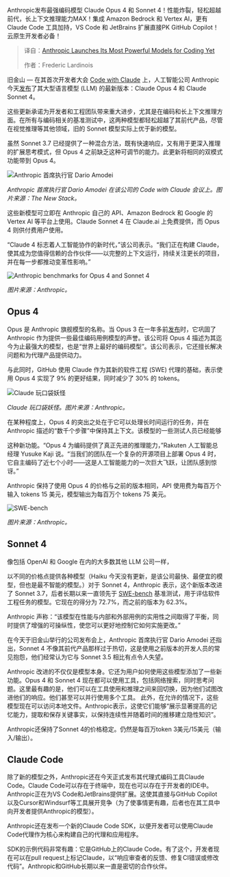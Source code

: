 <!--
title: Anthropic发布其迄今为止最强大的编码模型
cover: https://cdn.thenewstack.io/media/2025/05/45c94973-img_0980-scaled.jpg
summary: Anthropic发布最强编码模型 Claude Opus 4 和 Sonnet 4！性能炸裂，轻松超越前代，长上下文推理能力MAX！集成 Amazon Bedrock 和 Vertex AI，更有 Claude Code 工具加持，VS Code 和 JetBrains 扩展直接PK GitHub Copilot！云原生开发者必备！
-->

Anthropic发布最强编码模型 Claude Opus 4 和 Sonnet 4！性能炸裂，轻松超越前代，长上下文推理能力MAX！集成 Amazon Bedrock 和 Vertex AI，更有 Claude Code 工具加持，VS Code 和 JetBrains 扩展直接PK GitHub Copilot！云原生开发者必备！

> 译自：[Anthropic Launches Its Most Powerful Models for Coding Yet](https://thenewstack.io/anthropic-launches-claude-opus-4-and-sonnet-4/)
> 
> 作者：Frederic Lardinois

旧金山 — 在其首次开发者大会 [Code with Claude](https://www.anthropic.com/news/Introducing-code-with-claude) 上，人工智能公司 Anthropic 今天[发布](https://www.anthropic.com/news/claude-4)了其大型语言模型 (LLM) 的最新版本：Claude Opus 4 和 Claude Sonnet 4。

这些更新承诺为开发者和工程团队带来重大进步，尤其是在编码和长上下文推理方面。在所有与编码相关的基准测试中，这两种模型都轻松超越了其前代产品，尽管在视觉推理等其他领域，旧的 Sonnet 模型实际上优于新的模型。

虽然 Sonnet 3.7 已经提供了一种混合方法，既有快速响应，又有用于更深入推理的扩展思考模式，但 Opus 4 之前缺乏这种可调节的能力。此更新将相同的双模式功能带到 Opus 4。

![Anthropic 首席执行官 Dario Amodei](https://cdn.thenewstack.io/media/2025/05/12f6fe38-anthropic-amodei.jpeg)

*Anthropic 首席执行官 Dario Amodei 在该公司的 Code with Claude 会议上。图片来源：The New Stack。*

这些新模型可立即在 Anthropic 自己的 API、Amazon Bedrock 和 Google 的 Vertex AI 等平台上使用。Claude Sonnet 4 在 Claude.ai 上免费提供，而 Opus 4 则供付费用户使用。

“Claude 4 标志着人工智能协作的新时代，”该公司表示。“我们正在构建 Claude，使其成为您值得信赖的合作伙伴——以完整的上下文运行，持续关注更长的项目，并在每一步都推动变革性影响。”

![Anthropic benchmarks for Opus 4 and Sonnet 4](https://cdn.thenewstack.io/media/2025/05/ec51a21a-claude-4-benchmarks.png)

*图片来源：Anthropic。*

## Opus 4

Opus 是 Anthropic 旗舰模型的名称。当 Opus 3 在一年多前[发布](https://www.anthropic.com/news/claude-3-family)时，它巩固了 Anthropic 作为提供一些最佳编码用例模型的声誉。该公司将 Opus 4 描述为其迄今为止最强大的模型，也是“世界上最好的编码模型”。该公司表示，它还擅长解决问题和为代理产品提供动力。

与此同时，GitHub 使用 Claude 作为其新的软件工程 (SWE) 代理的基础，表示使用 Opus 4 实现了 9% 的更好结果，同时减少了 30% 的 tokens。

![Claude 玩口袋妖怪](https://cdn.thenewstack.io/media/2025/05/87caa1cc-claude-plays-pokemon.gif)

*Claude 玩口袋妖怪。图片来源：Anthropic。*

在某种程度上，Opus 4 的突出之处在于它可以处理长时间运行的任务，并在 Anthropic 描述的“数千个步骤”中保持其上下文。该模型的一些测试人员已经能够

这种新功能。“Opus 4 为编码提供了真正先进的推理能力，”Rakuten 人工智能总经理 Yusuke Kaji 说。“当我们的团队在一个复杂的开源项目上部署 Opus 4 时，它自主编码了近七个小时——这是人工智能能力的一次巨大飞跃，让团队感到惊讶。”

Anthropic 保持了使用 Opus 4 的价格与之前的版本相同，API 使用费为每百万个输入 tokens 15 美元，模型输出为每百万个 tokens 75 美元。

![SWE-bench](https://cdn.thenewstack.io/media/2025/05/c1332f04-4_swe-bench.png)

*图片来源：Anthropic。*

## Sonnet 4

像包括 OpenAI 和 Google 在内的大多数其他 LLM 公司一样，

以不同的价格点提供各种模型（Haiku 今天没有更新，是该公司最快、最便宜的模型，但也是最不智能的模型。）对于 Sonnet 4，Anthropic 表示，这个新版本改进了 Sonnet 3.7，后者长期以来一直领先于 [SWE-bench](https://www.swebench.com/) 基准测试，用于评估软件工程任务的模型。它现在的得分为 72.7%，而之前的版本为 62.3%。

Anthropic 声称：“该模型在性能与内部和外部用例的实用性之间取得了平衡，同时提供了增强的可操纵性，使您可以更好地控制它如何实施更改。”

在今天于旧金山举行的公司发布会上，Anthropic 首席执行官 Dario Amodei 还指出，Sonnet 4 不像其前代产品那样过于热切，这是使用之前版本的开发人员的常见抱怨，他们经常认为它与 Sonnet 3.5 相比有点令人失望。

Anthropic 改进的不仅仅是模型本身。它还为用户如何使用这些模型添加了一些新功能。Opus 4 和 Sonnet 4 现在都可以使用工具，包括网络搜索，同时思考问题。这里最有趣的是，他们可以在工具使用和推理之间来回切换，因为他们试图改进他们的响应。他们甚至可以并行使用多个工具。
此外，在允许的情况下，这些模型现在可以访问本地文件。Anthropic表示，这使它们能够“展示显著提高的记忆能力，提取和保存关键事实，以保持连续性并随着时间的推移建立隐性知识”。

Anthropic还保持了Sonnet 4的价格稳定。仍然是每百万token 3美元/15美元（输入/输出）。

## Claude Code

除了新的模型之外，Anthropic还在今天正式发布其代理式编码工具Claude Code。Claude Code可以存在于终端中，现在也可以存在于开发者的IDE中。Anthropic正在为VS Code和JetBrains提供扩展。这使其直接与GitHub Copilot以及Cursor和Windsurf等工具展开竞争（为了使事情更有趣，后者也在其工具中向开发者提供Anthropic的模型）。

Anthropic还在发布一个新的Claude Code SDK，以便开发者可以使用Claude Code代理作为核心来构建自己的代理和应用程序。

SDK的示例代码非常有趣：它是GitHub上的Claude Code。有了这个，开发者现在可以在pull request上标记Claude，以“响应审查者的反馈、修复CI错误或修改代码”。Anthropic和GitHub长期以来一直是密切的合作伙伴。
